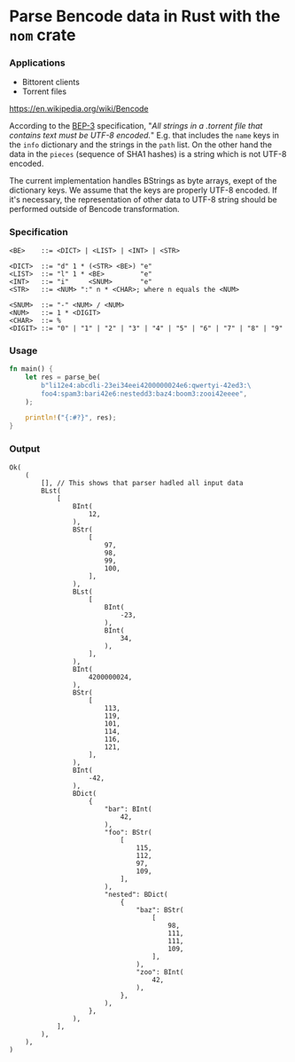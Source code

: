 # Parse Bencode data in Rust with the `nom` crate

### Applications
- Bittorent clients
- Torrent files

https://en.wikipedia.org/wiki/Bencode

According to the [BEP-3](http://bittorrent.org/beps/bep_0003.html) specification, "_All strings in a .torrent file that contains text must be UTF-8 encoded._" E.g. that includes the `name` keys in the `info` dictionary and the strings in the `path` list. On the other hand the data in the `pieces` (sequence of SHA1 hashes) is a string which is not UTF-8 encoded.

The current implementation handles BStrings as byte arrays, exept of the dictionary keys. We assume that the keys are properly UTF-8 encoded. If it's necessary, the representation of other data to UTF-8 string should be performed outside of Bencode transformation.

### Specification

```
<BE>    ::= <DICT> | <LIST> | <INT> | <STR>

<DICT>  ::= "d" 1 * (<STR> <BE>) "e"
<LIST>  ::= "l" 1 * <BE>         "e"
<INT>   ::= "i"     <SNUM>       "e"
<STR>   ::= <NUM> ":" n * <CHAR>; where n equals the <NUM>

<SNUM>  ::= "-" <NUM> / <NUM>
<NUM>   ::= 1 * <DIGIT>
<CHAR>  ::= %
<DIGIT> ::= "0" | "1" | "2" | "3" | "4" | "5" | "6" | "7" | "8" | "9"
```

### Usage

```rust
fn main() {
    let res = parse_be(
        b"li12e4:abcdli-23ei34eei4200000024e6:qwertyi-42ed3:\
        foo4:spam3:bari42e6:nestedd3:baz4:boom3:zooi42eeee",
    );

    println!("{:#?}", res);
}
```

### Output

```
Ok(
    (
        [], // This shows that parser hadled all input data
        BLst(
            [
                BInt(
                    12,
                ),
                BStr(
                    [
                        97,
                        98,
                        99,
                        100,
                    ],
                ),
                BLst(
                    [
                        BInt(
                            -23,
                        ),
                        BInt(
                            34,
                        ),
                    ],
                ),
                BInt(
                    4200000024,
                ),
                BStr(
                    [
                        113,
                        119,
                        101,
                        114,
                        116,
                        121,
                    ],
                ),
                BInt(
                    -42,
                ),
                BDict(
                    {
                        "bar": BInt(
                            42,
                        ),
                        "foo": BStr(
                            [
                                115,
                                112,
                                97,
                                109,
                            ],
                        ),
                        "nested": BDict(
                            {
                                "baz": BStr(
                                    [
                                        98,
                                        111,
                                        111,
                                        109,
                                    ],
                                ),
                                "zoo": BInt(
                                    42,
                                ),
                            },
                        ),
                    },
                ),
            ],
        ),
    ),
)
```